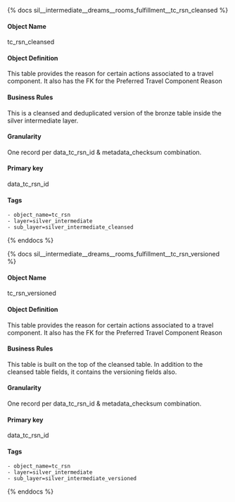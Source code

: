 {% docs sil__intermediate__dreams__rooms_fulfillment__tc_rsn_cleansed %}

#### Object Name
tc_rsn_cleansed

#### Object Definition
This table provides the reason for certain actions associated to a travel component. It also has the FK for the Preferred Travel Component Reason

#### Business Rules
This is a cleansed and deduplicated version of the bronze table inside the silver intermediate layer.

#### Granularity
One record per data_tc_rsn_id & metadata_checksum combination.

#### Primary key
data_tc_rsn_id

#### Tags
    - object_name=tc_rsn
    - layer=silver_intermediate
    - sub_layer=silver_intermediate_cleansed

{% enddocs %}

{% docs sil__intermediate__dreams__rooms_fulfillment__tc_rsn_versioned %}

#### Object Name
tc_rsn_versioned

#### Object Definition
This table provides the reason for certain actions associated to a travel component. It also has the FK for the Preferred Travel Component Reason

#### Business Rules
This table is built on the top of the cleansed table. In addition to the cleansed table fields, it contains the versioning fields also.

#### Granularity
One record per data_tc_rsn_id & metadata_checksum combination.

#### Primary key
data_tc_rsn_id

#### Tags
    - object_name=tc_rsn
    - layer=silver_intermediate
    - sub_layer=silver_intermediate_versioned

{% enddocs %}